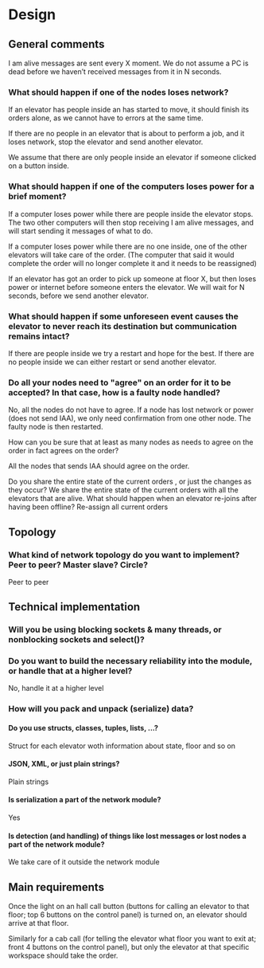 # Design
## General comments
I am alive messages are sent every X moment. We do not assume a PC is dead before we haven’t received messages from it in N seconds.

### What should happen if one of the nodes loses network?

If an elevator has people inside an has started to move, it should finish its orders alone, as we cannot have to errors at the same time. 

If there are no people in an elevator that is about to perform a job, and it loses network, stop the elevator and send another elevator. 

We assume that there are only people inside an elevator if someone clicked on a button inside.


### What should happen if one of the computers loses power for a brief moment?

If a computer loses power while there are people inside the elevator stops. The two other computers will then stop receiving I am alive messages, and will start sending it messages of what to do.

If a computer loses power while there are no one inside, one of the other elevators will take care of the order. (The computer that said it would complete the order will no longer complete it and it needs to be reassigned)

If an elevator has got an order to pick up someone at floor X, but then loses power or internet before  someone enters the elevator. We will wait for N seconds, before we send another elevator.

 
### What should happen if some unforeseen event causes the elevator to never reach its destination but communication remains intact?

If there are people inside we try a restart and hope for the best.
If there are no people inside we can either restart or send another elevator.

### Do all your nodes need to "agree" on an order for it to be accepted? In that case, how is a faulty node handled?

No, all the nodes do not have to agree. If a node has lost network or power (does not send IAA), we only need confirmation from one other node. The faulty node is then restarted.

How can you be sure that at least as many nodes as needs to agree on the order in fact agrees on the order?

All the nodes that sends IAA should agree on the order.

Do you share the entire state of the current orders , or just the changes as they occur? 
We share the entire state of the current orders with all the elevators that are alive. 
	What should happen when an elevator re-joins after having been offline?
	Re-assign all current orders


## Topology
### What kind of network topology do you want to implement? Peer to peer? Master slave? Circle? 

Peer to peer

## Technical implementation
### Will you be using blocking sockets & many threads, or nonblocking sockets and select()? 

### Do you want to build the necessary reliability into the module, or handle that at a higher level? 

No, handle it at a higher level

### How will you pack and unpack (serialize) data? 
#### Do you use structs, classes, tuples, lists, ...? 
	
Struct for each elevator woth information about state, floor and so on	

#### JSON, XML, or just plain strings?

Plain strings

#### Is serialization a part of the network module? 

Yes

#### Is detection (and handling) of things like lost messages or lost nodes a part of the network module? 

We take care of it outside the network module


## Main requirements
Once the light on an hall call button (buttons for calling an elevator to that floor; top 6 buttons on the control panel) is turned on, an elevator should arrive at that floor. 

Similarly for a cab call (for telling the elevator what floor you want to exit at; front 4 buttons on the control panel), but only the elevator at that specific workspace should take the order.
